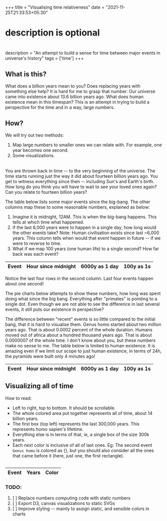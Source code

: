 +++
title = "Visualising time relativeness"
date = "2021-11-25T21:33:53+05:30"

#
# description is optional
#
description = "An attempt to build a sense for time between major events in universe's history"
tags = ['time']
+++


## What is this?
What does a billion years mean to you? Does replacing years with something else help? It is hard for me to grasp that number. Our universe came into existence about 13.6 billion years ago. What does human existence mean in this timespan? This is an attempt in trying to build a perspective for the time and in a way, large numbers.

## How?
We will try out two methods:
1. Map large numbers to smaller ones we can relate with. For example, one year becomes one second.
2. Some visualizations.

<p style="margin-bottom: 32px;"></p>

You are thrown back in time -- to the very beginning of the universe. The time starts running just the way it did about fourteen billion years ago. You get to witness everything since then -- including Sun's and Earth's birth. How long do you think you will have to wait to see your loved ones again? Can you relate to fourteen billion years?

The table below lists some major events since the big-bang. The other columns map these to some reasonable numbers, explained as below:

1. Imagine it is midnight, 12AM. This is when the big-bang happens. This tells at which time what happened.
2. If the last 6,000 years were to happen in a single day, how long would the other events take? Note: Human civilisation exists since last ~6,000 years. This column tells when would that event happen in future -- if we were to reverse to time.
3. What if we map 100 years (one human life) to a single second? How far back was each event?


<!-- Load d3.js -->
<script src="/js/d3.v6.min.js"></script>
<script src="/js/moment-2.29.1.min.js"></script>
<script src="/js/fabric.min.js"></script>

<!-- Create a div where the graph will take place -->
<div id="universe_timeline" class="timeline">
    <div id="universe_timeline_table" class="timeline_table">
        <table class="table table-bordered">
            <thead>
                <tr>
                    <th>Event</th>
                    <th>Hour since midnight</th>
                    <th>6000y as 1 day</th>
                    <th>100y as 1s</th>
                </tr>
            </thead>
            <tbody id="universe_timeline_tbody"></tbody>
        </table>
    </div>
    <p>
    Notice the last four rows in the second column. Last four events happen about one second!
    </p>
    <p>
        The pie charts below attempts to show these numbers, how long was spent doing what since the big bang. Everything after "primates" is pointing to a single dot. Even though we are not able to see the difference in last several events, it still puts our existence in perspective?
    </p>
    <div id="universe_timeline_donut" class="timeline_donut"></div>
</div>

The difference between "recent" events is so little compared to the initial bang, that it is hard to visualise them. Genus homo started about two million years ago. That is about 0.0002 percent of the whole duration. Humans moved out of africa about a hundred thousand years ago. That is about 0.0000007 of the whole time. I don't know about you, but these numbers make no sense to me. The table below is limited to human existence. It is amazing even if we limit our scope to just human existence, in terms of 24h, the pyramids were built only 4 minutes ago!
<div id="earth_timeline" class="timeline">
    <div id="earth_timeline_table" class="timeline_table">
        <table>
            <thead>
                <tr>
                    <th>Event</th>
                    <th>Hour since midnight</th>
                    <th>6000y as 1 day</th>
                    <th>100y as 1s</th>
                </tr>
            </thead>
            <tbody id="earth_timeline_tbody"></tbody>
        </table>
    </div>
    <div id="earth_timeline_donut" class="timeline_donut"></div>
</div>

## Visualizing all of time
How to read:
- Left to right, top to bottom. It should be scrollable.
- The whole colored area put together represents all of time, about 14 billion years.
- The first box (top left) represents the last 300,000 years. This represents homo sapien's lifetime. 
- Everything else is in terms of that, ie, a single box of the size 300k years. 
- Each next color is inclusive of all of last ones. Eg: The second event `Genus homo` is colored as {}, but you should also consider all the ones that came before it (here, just one, the first rectangle).

<div class='grid-canvas-wrapper'>
    <canvas id="grid-vis"></canvas>
</div>

<div id="sapiens_timeline" class="timeline">
    <div id="sapiens_timeline_table" class="timeline_table">
        <table>
            <thead>
                <tr>
                    <th>Event</th>
                    <th>Years</th>
                    <th>Color</th>
                </tr>
            </thead>
            <tbody id="sapiens_timeline_tbody"></tbody>
        </table>
    </div>
</div>

### TODO:
1. [ ] Replace numbers computing code with static numbers
2. [ ] Export D3, canvas visualizations to static SVGs
3. [ ] Improve styling -- mainly to assign static, and sensible colors in charts
<script src="/js/scale_blog/scale.js" type="text/javascript"></script>

<script type="text/javascript">

 drawPieForTimeline(
     d3,
     universeTimeline,
     'universe_timeline_donut',
     {
         height: pie_height,
         width: pie_width,
         margin: pie_margin
     }
 );
 drawPieForTimeline(
     d3,
     earthTimeline,
     'earth_timeline_donut',
     {
         height: pie_height,
         width: pie_width,
         margin: pie_margin
     }
 );

updateTables(universeTimeline, document.getElementById('universe_timeline_tbody'));
updateTables(earthTimeline, document.getElementById('earth_timeline_tbody'));

drawGridVisualisation('grid-vis', sapiensTimeline, 300000);
updateGridVisualisationTable(sapiensTimeline.reverse(), document.getElementById('sapiens_timeline_tbody'));

</script>

<style>

 svg text {
     font-weight: 200;
     font-size: 12px;
 }

 svg polyline{
     opacity: .3;
     stroke: black;
     stroke-width: 1px;
     fill: none;
 }

 #grid-vis {

 }
 
 .grid-canvas-wrapper {
     width: 95vw;
     position: relative;
     left: 55%;
     right: 50%;
     margin-left: -50vw;
     margin-right: -50vw;
     overflow: scroll; 
     overflow-y: auto;
 }
 
</style>
